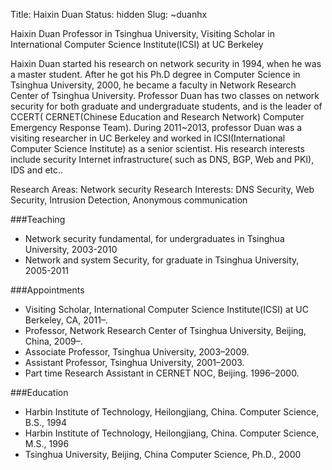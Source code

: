 Title: Haixin Duan
Status: hidden
Slug: ~duanhx

Haixin Duan
Professor in Tsinghua University,
Visiting Scholar in International Computer Science Institute(ICSI) at UC Berkeley

Haixin Duan started his research on network security in 1994, when he was a master student. After he got his Ph.D degree in Computer Science in Tsinghua University, 2000, he became a faculty in Network Research Center of Tsinghua University. Professor Duan has two classes on network security for both graduate and undergraduate students, and is the leader of CCERT( CERNET(Chinese Education and Research Network) Computer Emergency Response Team). During 2011~2013, professor Duan was a visiting researcher in UC Berkeley and worked in ICSI(International Computer Science Institute) as a senior scientist. His research interests include security Internet infrastructure( such as DNS, BGP, Web and PKI), IDS and etc..

Research Areas: Network security
Research Interests: DNS Security, Web Security, Intrusion Detection, Anonymous communication

###Teaching
* Network security fundamental, for undergraduates in Tsinghua University, 2003-2010
* Network and system Security, for graduate in Tsinghua University, 2005-2011

###Appointments
* Visiting Scholar, International Computer Science Institute(ICSI) at UC Berkeley, CA, 2011–.
* Professor, Network Research Center of Tsinghua University, Beijing, China, 2009–.
* Associate Professor, Tsinghua University, 2003–2009.
* Assistant Professor, Tsinghua University, 2001–2003.
* Part time Research Assistant in CERNET NOC, Beijing. 1996–2000.

###Education
* Harbin Institute of Technology, Heilongjiang, China. Computer Science, B.S., 1994
* Harbin Institute of Technology, Heilongjiang, China. Computer Science, M.S., 1996
* Tsinghua University, Beijing, China Computer Science, Ph.D., 2000 
